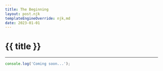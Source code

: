 ```yaml
---
title: The Beginning
layout: post.njk
templateEngineOverride: njk,md
date: 2023-01-01
---
```


# {{ title }}
---

```javascript
console.log('Coming soon...');
```